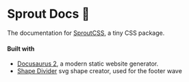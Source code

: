 # Sprout Docs 🌱

The documentation for [SproutCSS](https://sprout-docs.vercel.app), a tiny CSS package.

#### Built with
- [Docusaurus 2](https://docusaurus.io/), a modern static website generator.
- [Shape Divider](https://www.shapedivider.app) svg shape creator, used for the footer wave
